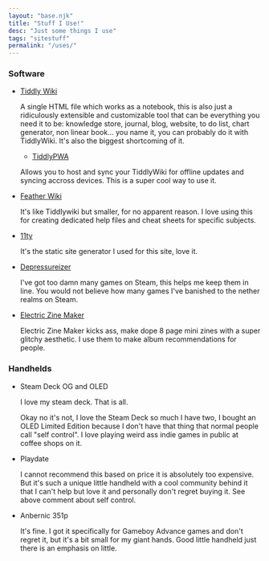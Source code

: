 ```yaml
---
layout: "base.njk"
title: "Stuff I Use!"
desc: "Just some things I use"
tags: "sitestuff"
permalink: "/uses/"
---
```


### Software

- [Tiddly Wiki](https://tiddlywiki.com/)

    A single HTML file which works as a notebook, this is also just a ridiculously extensible and customizable tool that can be everything you need it to be: knowledge store, journal, blog, website, to do list, chart generator, non linear book... you name it, you can probably do it with TiddlyWiki. It's also the biggest shortcoming of it.

    - [TiddlyPWA](https://tiddly.packett.cool/)

    Allows you to host and sync your TiddlyWiki for offline updates and syncing accross devices. This is a super cool way to use it.

- [Feather Wiki](https://feather.wiki/)

    It's like Tiddlywiki but smaller, for no apparent reason. I love using this for creating dedicated help files and cheat sheets for specific subjects.

- [11ty](https://www.11ty.dev/)

    It's the static site generator I used for this site, love it.

- [Depressureizer](https://github.com/Depressurizer/Depressurizer)

    I've got too damn many games on Steam, this helps me keep them in line. You would not believe how many games I've banished to the nether realms on Steam.

- [Electric Zine Maker](https://alienmelon.itch.io/electric-zine-maker)

    Electric Zine Maker kicks ass, make dope 8 page mini zines with a super glitchy aesthetic. I use them to make album recommendations for people.

### Handhelds

- Steam Deck OG and OLED

    I love my steam deck. That is all.

    Okay no it's not, I love the Steam Deck so much I have two, I bought an OLED Limited Edition because I don't have that thing that normal people call "self control". I love playing weird ass indie games in public at coffee shops on it.

- Playdate

    I cannot recommend this based on price it is absolutely too expensive. But it's such a unique little handheld with a cool community behind it that I can't help but love it and personally don't regret buying it. See above comment about self control.

- Anbernic 351p

    It's fine. I got it specifically for Gameboy Advance games and don't regret it, but it's a bit small for my giant hands. Good little handheld just there is an emphasis on little.
